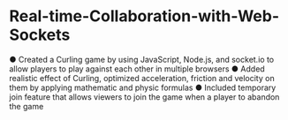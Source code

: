 # Real-time-Collaboration-with-Web-Sockets

●	Created a Curling game by using JavaScript, Node.js, and socket.io to allow players to play against each other in multiple browsers 
●	Added realistic effect of Curling, optimized acceleration, friction and velocity on them by applying mathematic and physic formulas
●	Included temporary join feature that allows viewers to join the game when a player to abandon the game
